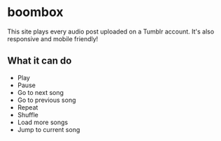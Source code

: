 # boombox
This site plays every audio post uploaded on a Tumblr account. It's also responsive and mobile friendly!
## What it can do
- Play
- Pause 
- Go to next song
- Go to previous song
- Repeat 
- Shuffle 
- Load more songs
- Jump to current song

